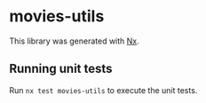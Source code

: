 # movies-utils

This library was generated with [Nx](https://nx.dev).

## Running unit tests

Run `nx test movies-utils` to execute the unit tests.
